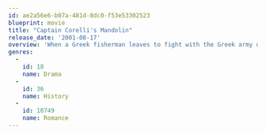 ```yaml
---
id: ae2a56e6-b07a-481d-8dc0-f53e53302523
blueprint: movie
title: "Captain Corelli's Mandolin"
release_date: '2001-08-17'
overview: 'When a Greek fisherman leaves to fight with the Greek army during WWII, his fiancee falls in love with the local Italian commander. The film is based on a novel about an Italian soldier''s experiences during the Italian occupation of the Greek island of Cephalonia (Kefalonia), but Hollywood made it into a pure love story by removing much of the "unpleasant" stuff.'
genres:
  -
    id: 18
    name: Drama
  -
    id: 36
    name: History
  -
    id: 10749
    name: Romance
---
```

